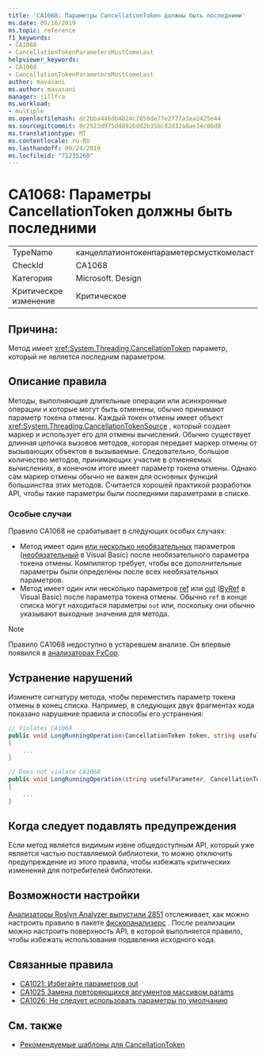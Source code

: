 ```yaml
---
title: 'CA1068: Параметры CancellationToken должны быть последними'
ms.date: 09/16/2019
ms.topic: reference
f1_keywords:
- CA1068
- CancellationTokenParametersMustComeLast
helpviewer_keywords:
- CA1068
- CancellationTokenParametersMustComeLast
author: mavasani
ms.author: mavasani
manager: jillfra
ms.workload:
- multiple
ms.openlocfilehash: dc2bba446db4b24c7050de77e2777a3aa2425e44
ms.sourcegitcommit: 0c2523d975d48926dd2b35bcd2d32a8ae14c06d8
ms.translationtype: MT
ms.contentlocale: ru-RU
ms.lasthandoff: 09/24/2019
ms.locfileid: "71235260"
---
```

# <a name="ca1068-cancellationtoken-parameters-must-come-last"></a>CA1068: Параметры CancellationToken должны быть последними

|||
|-|-|
|TypeName|канцеллатионтокенпараметерсмусткомеласт|
|CheckId|CA1068|
|Категория|Microsoft. Design|
|Критическое изменение|Критическое|

## <a name="cause"></a>Причина:

Метод имеет <xref:System.Threading.CancellationToken> параметр, который не является последним параметром.

## <a name="rule-description"></a>Описание правила

Методы, выполняющие длительные операции или асинхронные операции и которые могут быть отменены, обычно принимают параметр токена отмены. Каждый токен отмены имеет объект <xref:System.Threading.CancellationTokenSource> , который создает маркер и использует его для отмены вычислений. Обычно существует длинная цепочка вызовов методов, которая передает маркер отмены от вызывающих объектов в вызываемые. Следовательно, большое количество методов, принимающих участие в отменяемых вычислениях, в конечном итоге имеет параметр токена отмены. Однако сам маркер отмены обычно не важен для основных функций большинства этих методов. Считается хорошей практикой разработки API, чтобы такие параметры были последними параметрами в списке.

### <a name="special-cases"></a>Особые случаи
Правило CA1068 не срабатывает в следующих особых случаях:
- Метод имеет один [или несколько необязательных](https://docs.microsoft.com/dotnet/csharp/programming-guide/classes-and-structs/named-and-optional-arguments#optional-arguments) параметров ([необязательный](https://docs.microsoft.com/dotnet/visual-basic/programming-guide/language-features/procedures/optional-parameters) в Visual Basic) после необязательного параметра токена отмены. Компилятор требует, чтобы все дополнительные параметры были определены после всех необязательных параметров.
- Метод имеет один или несколько параметров [ref](https://docs.microsoft.com/dotnet/csharp/language-reference/keywords/ref) или [out](https://docs.microsoft.com/dotnet/csharp/language-reference/keywords/out-parameter-modifier) ([ByRef](https://docs.microsoft.com/dotnet/visual-basic/language-reference/modifiers/byref) в Visual Basic) после параметра токена отмены. Обычно `ref` в конце списка могут находиться параметры `out` или, поскольку они обычно указывают выходные значения для метода.

> [!NOTE]
> Правило CA1068 недоступно в устаревшем анализе. Он впервые появился в [анализаторах FxCop](https://www.nuget.org/packages/Microsoft.CodeAnalysis.FxCopAnalyzers).

## <a name="how-to-fix-violations"></a>Устранение нарушений

Измените сигнатуру метода, чтобы переместить параметр токена отмены в конец списка. Например, в следующих двух фрагментах кода показано нарушение правила и способы его устранения:

```csharp
// Violates CA1068
public void LongRunningOperation(CancellationToken token, string usefulParameter)
{
    ...
}
```

```csharp
// Does not violate CA1068
public void LongRunningOperation(string usefulParameter, CancellationToken token)
{
    ...
}
```

## <a name="when-to-suppress-warnings"></a>Когда следует подавлять предупреждения

Если метод является видимым извне общедоступным API, который уже является частью поставляемой библиотеки, то можно отключить предупреждение из этого правила, чтобы избежать критических изменений для потребителей библиотеки.

## <a name="configurability"></a>Возможности настройки

[Анализаторы Roslyn Analyzer выпустили 2851](https://github.com/dotnet/roslyn-analyzers/issues/2851) отслеживает, как можно настроить правило в пакете [фкскопанализерс](https://www.nuget.org/packages/Microsoft.CodeAnalysis.FxCopAnalyzers) . После реализации можно настроить поверхность API, в которой выполняется правило, чтобы избежать использования подавления исходного кода.

## <a name="related-rules"></a>Связанные правила

- [CA1021: Избегайте параметров out](../code-quality/ca1021-avoid-out-parameters.md)
- [CA1025 Замена повторяющихся аргументов массивом params](../code-quality/ca1025-replace-repetitive-arguments-with-params-array.md)
- [CA1026: Не следует использовать параметры по умолчанию](../code-quality/ca1026-default-parameters-should-not-be-used.md)

## <a name="see-also"></a>См. также

- [Рекомендуемые шаблоны для CancellationToken](https://devblogs.microsoft.com/premier-developer/recommended-patterns-for-cancellationtoken/)
